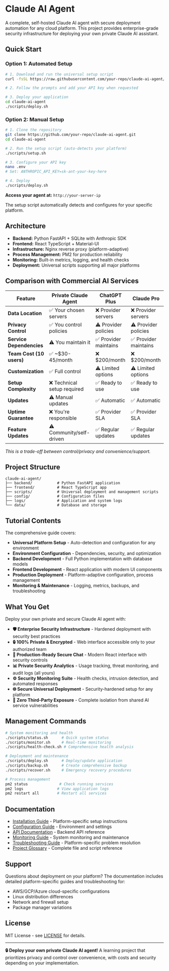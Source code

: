 # Claude AI Agent

A complete, self-hosted Claude AI agent with secure deployment automation for any cloud platform. This project provides enterprise-grade security infrastructure for deploying your own private Claude AI assistant.

## Quick Start

### Option 1: Automated Setup
```bash
# 1. Download and run the universal setup script
curl -fsSL https://raw.githubusercontent.com/your-repo/claude-ai-agent/main/scripts/setup.sh | bash

# 2. Follow the prompts and add your API key when requested

# 3. Deploy your application
cd claude-ai-agent
./scripts/deploy.sh
```

### Option 2: Manual Setup
```bash
# 1. Clone the repository
git clone https://github.com/your-repo/claude-ai-agent.git
cd claude-ai-agent

# 2. Run the setup script (auto-detects your platform)
./scripts/setup.sh

# 3. Configure your API key
nano .env
# Set: ANTHROPIC_API_KEY=sk-ant-your-key-here

# 4. Deploy
./scripts/deploy.sh
```

**Access your agent at:** `http://your-server-ip`

The setup script automatically detects and configures for your specific platform.

## Architecture

- **Backend:** Python FastAPI + SQLite with Anthropic SDK
- **Frontend:** React TypeScript + Material-UI  
- **Infrastructure:** Nginx reverse proxy (platform-adaptive)
- **Process Management:** PM2 for production reliability
- **Monitoring:** Built-in metrics, logging, and health checks
- **Deployment:** Universal scripts supporting all major platforms

## Comparison with Commercial AI Services

| Feature | Private Claude Agent | ChatGPT Plus | Claude Pro |
|---------|---------------------|--------------|------------|
| **Data Location** | ✅ Your chosen servers | ❌ Provider servers | ❌ Provider servers |
| **Privacy Control** | ✅ You control policies | ⚠️ Provider policies | ⚠️ Provider policies |
| **Service Dependencies** | ⚠️ You maintain it | ✅ Provider maintains | ✅ Provider maintains |
| **Team Cost (10 users)** | ✅ ~$30-45/month | ❌ $200/month | ❌ $200/month |
| **Customization** | ✅ Full control | ⚠️ Limited options | ⚠️ Limited options |
| **Setup Complexity** | ❌ Technical setup required | ✅ Ready to use | ✅ Ready to use |
| **Updates** | ⚠️ Manual updates | ✅ Automatic | ✅ Automatic |
| **Uptime Guarantee** | ❌ You're responsible | ✅ Provider SLA | ✅ Provider SLA |
| **Feature Updates** | ⚠️ Community/self-driven | ✅ Regular updates | ✅ Regular updates |

*This is a trade-off between control/privacy and convenience/support.*

## Project Structure

```
claude-ai-agent/
├── backend/           # Python FastAPI application
├── frontend/          # React TypeScript app
├── scripts/           # Universal deployment and management scripts
├── config/            # Configuration files
├── logs/              # Application and system logs
└── data/              # Database and storage
```

## Tutorial Contents

The comprehensive guide covers:

- **Universal Platform Setup** - Auto-detection and configuration for any environment
- **Environment Configuration** - Dependencies, security, and optimization  
- **Backend Development** - Full Python implementation with database models
- **Frontend Development** - React application with modern UI components
- **Production Deployment** - Platform-adaptive configuration, process management
- **Monitoring & Maintenance** - Logging, metrics, backups, and troubleshooting

## What You Get

Deploy your own private and secure Claude AI agent with:
- **🛡️ Enterprise Security Infrastructure** - Hardened deployment with security best practices
- **🔒 100% Private & Encrypted** - Web interface accessible only to your authorized team
- **💬 Production-Ready Secure Chat** - Modern React interface with security controls
- **📊 Private Security Analytics** - Usage tracking, threat monitoring, and audit logs (all yours)
- **⚙️ Security Monitoring Suite** - Health checks, intrusion detection, and automated responses
- **🌐 Secure Universal Deployment** - Security-hardened setup for any platform
- **🚨 Zero Third-Party Exposure** - Complete isolation from shared AI service vulnerabilities

## Management Commands

```bash
# System monitoring and health
./scripts/status.sh      # Quick system status
./scripts/monitor.sh     # Real-time monitoring  
./scripts/health-check.sh # Comprehensive health analysis

# Deployment and maintenance
./scripts/deploy.sh      # Deploy/update application
./scripts/backup.sh      # Create comprehensive backup
./scripts/recover.sh     # Emergency recovery procedures

# Process management
pm2 status              # Check running services
pm2 logs               # View application logs
pm2 restart all        # Restart all services
```

## Documentation

- [Installation Guide](docs/installation-guide.md) - Platform-specific setup instructions
- [Configuration Guide](docs/configuration-guide.md) - Environment and settings
- [API Documentation](docs/api-documentation.md) - Backend API reference
- [Monitoring Guide](docs/monitoring-guide.md) - System monitoring and maintenance
- [Troubleshooting Guide](docs/troubleshooting-guide.md) - Platform-specific problem resolution
- [Project Glossary](docs/glossary.md) - Complete file and script reference

## Support

Questions about deployment on your platform? The documentation includes detailed platform-specific guides and troubleshooting for:
- AWS/GCP/Azure cloud-specific configurations
- Linux distribution differences
- Network and firewall setup
- Package manager variations

## License

MIT License - see [LICENSE](license-file.md) for details.

---

**🔒 Deploy your own private Claude AI agent!** A learning project that prioritizes privacy and control over convenience, with costs and security depending on your implementation.
